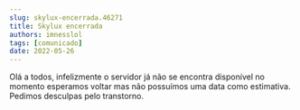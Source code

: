 ```yaml
---
slug: skylux-encerrada.46271
title: Skylux encerrada
authors: imnesslol
tags: [comunicado]
date: 2022-05-26
---
```


Olá a todos, infelizmente o servidor já não se encontra disponível no momento esperamos voltar mas não possuímos uma data como estimativa. Pedimos desculpas pelo transtorno.